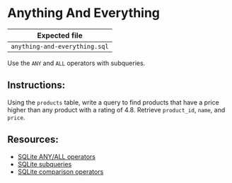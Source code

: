 # Anything And Everything

| Expected file |
| ------------- |
| `anything-and-everything.sql` |

Use the `ANY` and `ALL` operators with subqueries.

## Instructions:

Using the `products` table, write a query to find products that have a price higher than any product with a rating of 4.8. Retrieve `product_id`, `name`, and `price`.

## Resources:

- [SQLite ANY/ALL operators](https://www.sqlite.org/lang_expr.html#compound_select)
- [SQLite subqueries](https://www.sqlite.org/lang_select.html#subqueries)
- [SQLite comparison operators](https://www.sqlite.org/lang_expr.html#binaryops)